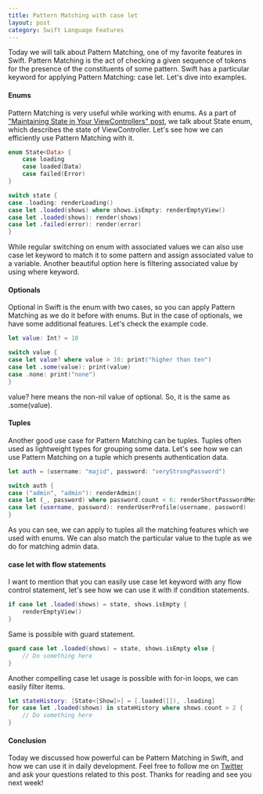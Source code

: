 ```yaml
---
title: Pattern Matching with case let
layout: post
category: Swift Language Features
---
```


Today we will talk about Pattern Matching, one of my favorite features in Swift.  Pattern Matching is the act of checking a given sequence of tokens for the presence of the constituents of some pattern. Swift has a particular keyword for applying Pattern Matching: case let. Let's dive into examples.

#### Enums
Pattern Matching is very useful while working with enums. As a part of ["Maintaining State in Your ViewControllers" post](/2019/01/23/maintaining-state-in-view-controllers/), we talk about State enum, which describes the state of ViewController. Let's see how we can efficiently use Pattern Matching with it.

```swift
enum State<Data> {
    case loading
    case loaded(Data)
    case failed(Error)
}

switch state {
case .loading: renderLoading()
case let .loaded(shows) where shows.isEmpty: renderEmptyView()
case let .loaded(shows): render(shows)
case let .failed(error): render(error)
}
```

While regular switching on enum with associated values we can also use case let keyword to match it to some pattern and assign associated value to a variable. Another beautiful option here is filtering associated value by using where keyword.

#### Optionals
Optional in Swift is the enum with two cases, so you can apply Pattern Matching as we do it before with enums. But in the case of optionals, we have some additional features. Let's check the example code.

```swift
let value: Int? = 10

switch value {
case let value? where value > 10: print("higher than ten")
case let .some(value): print(value)
case .none: print("none")
}
```

value? here means the non-nil value of optional. So, it is the same as .some(value).

#### Tuples
Another good use case for Pattern Matching can be tuples. Tuples often used as lightweight types for grouping some data. Let's see how we can use Pattern Matching on a tuple which presents authentication data.

```swift 
let auth = (username: "majid", password: "veryStrongPassword")

switch auth {
case ("admin", "admin"): renderAdmin()
case let (_, password) where password.count < 6: renderShortPasswordMessage()
case let (username, password): renderUserProfile(username, password)
}
```

As you can see, we can apply to tuples all the matching features which we used with enums. We can also match the particular value to the tuple as we do for matching admin data.

#### case let with flow statements
I want to mention that you can easily use case let keyword with any flow control statement, let's see how we can use it with if condition statements.

```swift
if case let .loaded(shows) = state, shows.isEmpty {
    renderEmptyView()
}
```

Same is possible with guard statement.

```swift
guard case let .loaded(shows) = state, shows.isEmpty else {
    // Do something here
}
```

Another compelling case let usage is possible with for-in loops, we can easily filter items.

```swift 
let stateHistory: [State<[Show]>] = [.loaded([]), .loading]
for case let .loaded(shows) in stateHistory where shows.count > 2 {
    // Do something here
}
```

#### Conclusion
Today we discussed how powerful can be Pattern Matching in Swift, and how we can use it in daily development. Feel free to follow me on [Twitter](https://twitter.com/mecid) and ask your questions related to this post. Thanks for reading and see you next week!